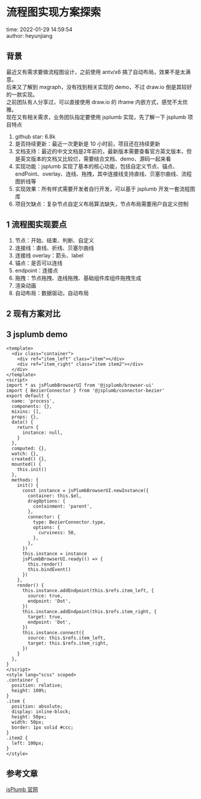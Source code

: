 # 流程图实现方案探索

time: 2022-01-29 14:59:54  
author: heyunjiang

## 背景

最近又有需求要做流程图设计，之前使用 antv/x6 搞了自动布局，效果不是太满意。  
后来又了解到 mxgraph，没有找到相关实现的 demo，不过 draw.io 倒是其较好的一款实现。  
之前团队有人分享过，可以直接使用 draw.io 的 iframe 内嵌方式，感觉不太优雅。  
现在又有相关需求，业务团队指定要使用 jsplumb 实现，先了解一下 jsplumb 项目特点  
1. github star: 6.8k
2. 是否持续更新：最近一次更新是 10 小时前，项目还在持续更新
3. 文档支持：最近的中文文档是2年前的，最新版本需要查看官方英文版本，但是英文版本的文档又比较烂，需要结合文档、demo、源码一起来看
4. 实现功能：jsplumb 实现了基本的核心功能，包括自定义节点、锚点、endPoint、overlay、连线、拖拽，其中连接线支持直线、贝塞尔曲线、流程图折线等
5. 实现效果：所有样式需要开发者自行开发，可以基于 jsplumb 开发一套流程图库
6. 项目欠缺点：复杂节点自定义布局算法缺失，节点布局需要用户自定义控制

## 1 流程图实现要点

1. 节点：开始、结束、判断、自定义
2. 连接线：直线、折线、贝塞尔曲线
3. 连接线 overlay：箭头、label
4. 锚点：是否可以连线
5. endpoint：连接点
6. 拖拽：节点拖拽、连线拖拽、基础组件库组件拖拽生成
7. 渲染动画
8. 自动布局：数据驱动，自动布局

## 2 现有方案对比

## 3 jsplumb demo

```vue
<template>
  <div class="container">
    <div ref="item_left" class="item"></div>
    <div ref="item_right" class="item item2"></div>
  </div>
</template>
<script>
import * as jsPlumbBrowserUI from '@jsplumb/browser-ui'
import { BezierConnector } from '@jsplumb/connector-bezier'
export default {
  name: 'process',
  components: {},
  mixins: [],
  props: {},
  data() {
    return {
      instance: null,
    }
  },
  computed: {},
  watch: {},
  created() {},
  mounted() {
    this.init()
  },
  methods: {
    init() {
      const instance = jsPlumbBrowserUI.newInstance({
        container: this.$el,
        dragOptions: {
          containment: 'parent',
        },
        connector: {
          type: BezierConnector.type,
          options: {
            curviness: 50,
          },
        },
      })
      this.instance = instance
      jsPlumbBrowserUI.ready(() => {
        this.render()
        this.bindEvent()
      })
    },
    render() {
      this.instance.addEndpoint(this.$refs.item_left, {
        source: true,
        endpoint: 'Dot',
      })
      this.instance.addEndpoint(this.$refs.item_right, {
        target: true,
        endpoint: 'Dot',
      })
      this.instance.connect({
        source: this.$refs.item_left,
        target: this.$refs.item_right,
      })
    }
  },
}
</script>
<style lang="scss" scoped>
.container {
  position: relative;
  height: 100%;
}
.item {
  position: absolute;
  display: inline-block;
  height: 50px;
  width: 50px;
  border: 1px solid #ccc;
}
.item2 {
  left: 100px;
}
</style>
```

## 参考文章

[jsPlumb 官网](https://docs.jsplumbtoolkit.com/community/)
